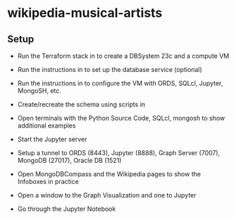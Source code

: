 # wikipedia-musical-artists

## Setup

* Run the Terraform stack in [](setup/terraform) to create a DBSystem 23c and a compute VM

* Run the instructions in [](setup/database) to set up the database service (optional)

* Run the instructions in [](setup/compute) to configure the VM with ORDS, SQLcl, Jupyter, MongoSH, etc.

* Create/recreate the schema using scripts in [](source/sql)

* Open terminals with the Python Source Code, SQLcl, mongosh to show additional examples

* Start the Jupyter server

* Setup a tunnel to ORDS (8443), Jupyter (8888), Graph Server (7007), MongoDB (27017), Oracle DB (1521)

* Open MongoDBCompass and the Wikipedia pages to show the Infoboxes in practice

* Open a window to the Graph Visualization and one to Jupyter

* Go through the Jupyter Notebook
